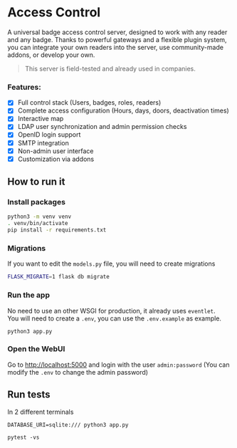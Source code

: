 # Access Control

A universal badge access control server, designed to work with any reader and any badge.
Thanks to powerful gateways and a flexible plugin system, you can integrate your own readers into the server, use community-made addons, or develop your own.

> This server is field-tested and already used in companies.

### Features:

- [x] Full control stack (Users, badges, roles, readers)
- [x] Complete access configuration (Hours, days, doors, deactivation times)
- [x] Interactive map
- [x] LDAP user synchronization and admin permission checks
- [x] OpenID login support
- [x] SMTP integration
- [x] Non-admin user interface
- [x] Customization via addons

## How to run it

### Install packages

```bash
python3 -m venv venv
. venv/bin/activate
pip install -r requirements.txt
```

### Migrations

If you want to edit the `models.py` file, you will need to create migrations

```bash
FLASK_MIGRATE=1 flask db migrate
```

### Run the app

No need to use an other WSGI for production, it already uses `eventlet`.  
You will need to create a `.env`, you can use the `.env.example` as example.

```
python3 app.py
```

### Open the WebUI

Go to [http://localhost:5000](http://localhost:5000) and login with the user `admin:password` (You can modify the `.env` to change the admin password)

## Run tests

In 2 different terminals

```
DATABASE_URI=sqlite:/// python3 app.py
```

```
pytest -vs
```